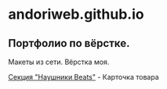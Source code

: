 # andoriweb.github.io
## Портфолио по вёрстке.

Макеты из сети. Вёрстка моя.


[Секция "Наушники Beats"](https://andoriweb.github.io/headphones_beats/ "Посмотреть сайт") - Карточка товара

